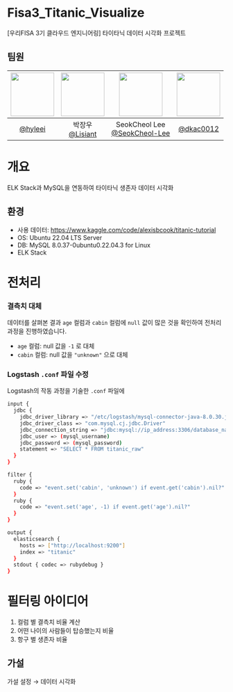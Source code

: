 # Fisa3_Titanic_Visualize
[우리FISA 3기 클라우드 엔지니어링] 타이타닉 데이터 시각화 프로젝트
## 팀원
|<img src="https://avatars.githubusercontent.com/u/104816148?v=4" width="100" height="100"/>|<img src="https://avatars.githubusercontent.com/u/79884688?v=4" width="100" height="100"/>|<img src="https://avatars.githubusercontent.com/u/90691610?v=4" width="100" height="100"/>|<img src="https://avatars.githubusercontent.com/u/127733525?v=4" width="100" height="100"/>|
|:-:|:-:|:-:|:-:|
|[@hyleei](https://github.com/hyleei)|박장우<br/>[@Lisiant](https://github.com/Lisiant)|SeokCheol Lee<br/>[@SeokCheol-Lee](https://github.com/SeokCheol-Lee)|[@dkac0012](https://github.com/dkac0012)|


# 개요

ELK Stack과 MySQL을 연동하여 타이타닉 생존자 데이터 시각화

## 환경

- 사용 데이터: https://www.kaggle.com/code/alexisbcook/titanic-tutorial
- OS: Ubuntu 22.04 LTS Server
- DB: MySQL 8.0.37-0ubuntu0.22.04.3 for Linux
- ELK Stack

# 전처리

### 결측치 대체

데이터를 살펴본 결과 `age` 컬럼과 `cabin` 컬럼에 `null` 값이 많은 것을 확인하여 전처리 과정을 진행하였습니다.

- `age` 컬럼: null 값을 `-1` 로 대체
- `cabin` 컬럼: null 값을 `"unknown"` 으로 대체

### Logstash `.conf` 파일 수정

Logstash의 작동 과정을 기술한 `.conf` 파일에 

```bash
input {
  jdbc {
    jdbc_driver_library => "/etc/logstash/mysql-connector-java-8.0.30.jar"
    jdbc_driver_class => "com.mysql.cj.jdbc.Driver"
    jdbc_connection_string => "jdbc:mysql://ip_address:3306/database_name"
    jdbc_user => (mysql_username)
    jdbc_password => (mysql_password)
    statement => "SELECT * FROM titanic_raw"
  }
}

filter {
  ruby {
    code => "event.set('cabin', 'unknown') if event.get('cabin').nil?"
  }
  ruby {
    code => "event.set('age', -1) if event.get('age').nil?"
  }
}

output {
  elasticsearch {
    hosts => ["http://localhost:9200"]
    index => "titanic"
  }
  stdout { codec => rubydebug }
}
```

# 필터링 아이디어

1. 컬럼 별 결측치 비율 계산
2. 어떤 나이의 사람들이 탑승했는지 비율 
3. 항구 별 생존자 비율

## 가설

가설 설정 → 데이터 시각화
